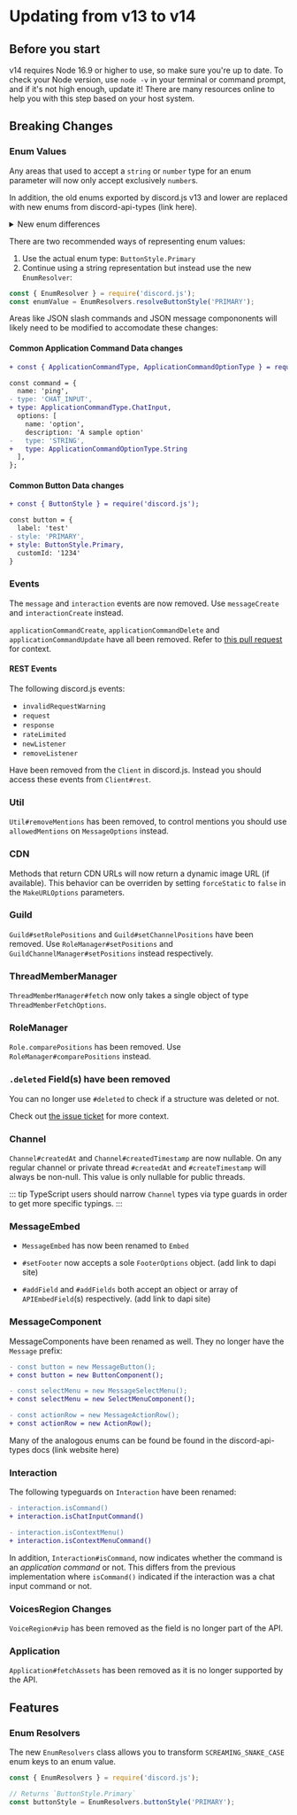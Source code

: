 # Updating from v13 to v14

## Before you start

v14 requires Node 16.9 or higher to use, so make sure you're up to date. To check your Node version, use `node -v` in your terminal or command prompt, and if it's not high enough, update it! There are many resources online to help you with this step based on your host system.

## Breaking Changes

### Enum Values

Any areas that used to accept a `string` or `number` type for an enum parameter will now only accept exclusively `number`s.

In addition, the old enums exported by discord.js v13 and lower are replaced with new enums from discord-api-types (link here).

<details>
<summary> New enum differences </summary>
  Most of the difference between enums from discord.js and discord-api-types can be summarized as so:

1. Enums are singular ie `ApplicationCommandOptionTypes` -> `ApplicationCommandOptionType`
2. Enums that are prefixed with `Message` no longer have the `Message` prefix ie `MessageButtonStyles` -> `ButtonStyle`
3. Enum values are `PascalCase` rather than `SCREAMING_SNAKE_CASE` ie `.CHAT_INPUT` -> `.ChatInput`
 </details>

There are two recommended ways of representing enum values:

1. Use the actual enum type: `ButtonStyle.Primary`
2. Continue using a string representation but instead use the new `EnumResolver`:

```js
const { EnumResolver } = require('discord.js');
const enumValue = EnumResolvers.resolveButtonStyle('PRIMARY');
```

Areas like JSON slash commands and JSON message compononents will likely need to be modified to accomodate these changes:

#### Common Application Command Data changes

```diff
+ const { ApplicationCommandType, ApplicationCommandOptionType } = require('discord.js');

const command = {
  name: 'ping',
- type: 'CHAT_INPUT',
+ type: ApplicationCommandType.ChatInput,
  options: [
    name: 'option',
    description: 'A sample option'
-   type: 'STRING',
+   type: ApplicationCommandOptionType.String
  ],
};
```

#### Common Button Data changes

```diff
+ const { ButtonStyle } = require('discord.js');

const button = {
  label: 'test'
- style: 'PRIMARY',
+ style: ButtonStyle.Primary,
  customId: '1234'
}
```

### Events

The `message` and `interaction` events are now removed. Use `messageCreate` and `interactionCreate` instead.

`applicationCommandCreate`, `applicationCommandDelete` and `applicationCommandUpdate` have all been removed. Refer to [this pull request](https://github.com/discordjs/discord.js/pull/6492) for context.

#### REST Events

The following discord.js events:
- `invalidRequestWarning`
- `request`
- `response`
- `rateLimited`
- `newListener`
- `removeListener`

Have been removed from the `Client` in discord.js. Instead you should access these events from `Client#rest`.

### Util

`Util#removeMentions` has been removed, to control mentions you should use `allowedMentions` on `MessageOptions` instead.

### CDN

Methods that return CDN URLs will now return a dynamic image URL (if available). This behavior can be overriden by setting `forceStatic` to `false` in the `MakeURLOptions` parameters.

### Guild

`Guild#setRolePositions` and `Guild#setChannelPositions` have been removed. Use `RoleManager#setPositions` and `GuildChannelManager#setPositions` instead respectively.

### ThreadMemberManager

`ThreadMemberManager#fetch` now only takes a single object of type `ThreadMemberFetchOptions`.

### RoleManager

`Role.comparePositions` has been removed. Use `RoleManager#comparePositions` instead.

### `.deleted` Field(s) have been removed

You can no longer use `#deleted` to check if a structure was deleted or not. 

Check out [the issue ticket](https://github.com/discordjs/discord.js/issues/7091) for more context.

### Channel

`Channel#createdAt` and `Channel#createdTimestamp` are now nullable. On any regular channel or private thread `#createdAt` and `#createTimestamp` will always be non-null. This value is only nullable for public threads. 

::: tip
TypeScript users should narrow `Channel` types via type guards in order to get more specific typings.
:::

### MessageEmbed

- `MessageEmbed` has now been renamed to `Embed`

- `#setFooter` now accepts a sole `FooterOptions` object. (add link to dapi site)

- `#addField` and `#addFields` both accept an object or array of `APIEmbedField`(s) respectively. (add link to dapi site)

### MessageComponent

MessageComponents have been renamed as well. They no longer have the `Message` prefix:

```diff
- const button = new MessageButton();
+ const button = new ButtonComponent();

- const selectMenu = new MessageSelectMenu();
+ const selectMenu = new SelectMenuComponent();

- const actionRow = new MessageActionRow();
+ const actionRow = new ActionRow();
```

Many of the analogous enums can be found be found in the discord-api-types docs (link website here)

### Interaction

The following typeguards on `Interaction` have been renamed:

```diff
- interaction.isCommand()
+ interaction.isChatInputCommand()

- interaction.isContextMenu()
+ interaction.isContextMenuCommand()
```

In addition, `Interaction#isCommand`, now indicates whether the command is an *application command* or not. This differs from the previous implementation where `isCommand()` indicated if the interaction was a chat input command or not.

### VoicesRegion Changes

`VoiceRegion#vip` has been removed as the field is no longer part of the API.

### Application

`Application#fetchAssets` has been removed as it is no longer supported by the API.

## Features

### Enum Resolvers
The new `EnumResolvers` class allows you to transform `SCREAMING_SNAKE_CASE` enum keys to an enum value.

```js
const { EnumResolvers } = require('discord.js');

// Returns `ButtonStyle.Primary`
const buttonStyle = EnumResolvers.buttonStyle('PRIMARY');
```